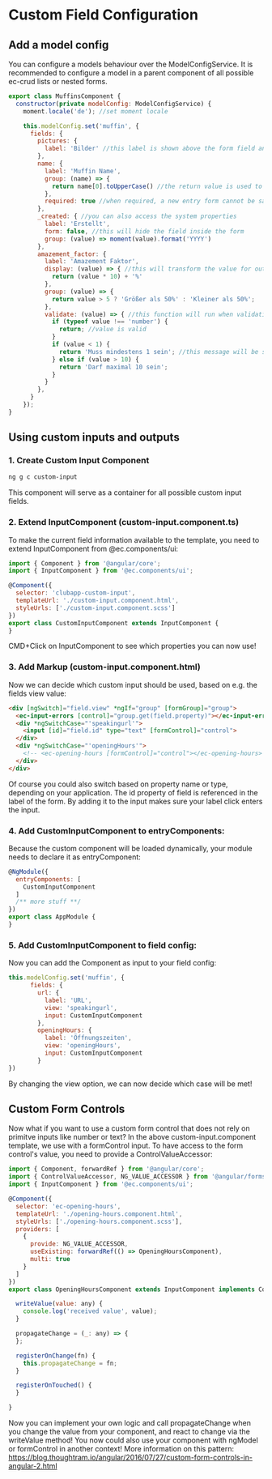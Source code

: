 # Custom Field Configuration

## Add a model config

You can configure a models behaviour over the ModelConfigService.
It is recommended to configure a model in a parent component of all possible ec-crud lists or nested forms.

```js
export class MuffinsComponent {
  constructor(private modelConfig: ModelConfigService) {
    moment.locale('de'); //set moment locale

    this.modelConfig.set('muffin', {
      fields: {
        pictures: {
          label: 'Bilder' //this label is shown above the form field and in the table header
        },
        name: {
          label: 'Muffin Name',
          group: (name) => {
            return name[0].toUpperCase() //the return value is used to show group headers in a sorted list
          },
          required: true //when required, a new entry form cannot be saved without a value set for the field
        },
        _created: { //you can also access the system properties
          label: 'Erstellt',
          form: false, //this will hide the field inside the form
          group: (value) => moment(value).format('YYYY')
        },
        amazement_factor: {
          label: 'Amazement Faktor',
          display: (value) => { //this will transform the value for output e.g. in a list cell
            return (value * 10) + '%'
          },
          group: (value) => {
            return value > 5 ? 'Größer als 50%' : 'Kleiner als 50%';
          },
          validate: (value) => { //this function will run when validating the value inside a form
            if (typeof value !== 'number') {
              return; //value is valid
            }
            if (value < 1) {
              return 'Muss mindestens 1 sein'; //this message will be shown above the field
            } else if (value > 10) {
              return 'Darf maximal 10 sein';
            }
          }
        },
      }
    });
}
```


## Using custom inputs and outputs

### 1. Create Custom Input Component

```sh
ng g c custom-input
```

This component will serve as a container for all possible custom input fields.

### 2. Extend InputComponent (custom-input.component.ts)

To make the current field information available to the template, you need to extend InputComponent from @ec.components/ui:

```js
import { Component } from '@angular/core';
import { InputComponent } from '@ec.components/ui';

@Component({
  selector: 'clubapp-custom-input',
  templateUrl: './custom-input.component.html',
  styleUrls: ['./custom-input.component.scss']
})
export class CustomInputComponent extends InputComponent {
}
```

CMD+Click on InputComponent to see which properties you can now use!

### 3. Add Markup (custom-input.component.html)

Now we can decide which custom input should be used, based on e.g. the fields view value:

```html
<div [ngSwitch]="field.view" *ngIf="group" [formGroup]="group">
  <ec-input-errors [control]="group.get(field.property)"></ec-input-errors>
  <div *ngSwitchCase="'speakingurl'">
    <input [id]="field.id" type="text" [formControl]="control">
  </div>
  <div *ngSwitchCase="'openingHours'">
    <!-- <ec-opening-hours [formControl]="control"></ec-opening-hours> -->
  </div>
</div>
```

Of course you could also switch based on property name or type, depending on your application.
The id property of field is referenced in the label of the form. By adding it to the input makes sure your label click enters the input.

### 4. Add CustomInputComponent to entryComponents:

Because the custom component will be loaded dynamically, your module needs to declare it as entryComponent:

```js
@NgModule({
  entryComponents: [
    CustomInputComponent
  ]
  /** more stuff **/
})
export class AppModule {
}
```

### 5. Add CustomInputComponent to field config:

Now you can add the Component as input to your field config:

```js
this.modelConfig.set('muffin', {
      fields: {
        url: {
          label: 'URL',
          view: 'speakingurl',
          input: CustomInputComponent
        },
        openingHours: {
          label: 'Öffnungszeiten',
          view: 'openingHours',
          input: CustomInputComponent
        }
})
```

By changing the view option, we can now decide which case will be met!

## Custom Form Controls

Now what if you want to use a custom form control that does not rely on primitve inputs like number or text?
In the above custom-input.component template, we use <ec-opening-hours> with a formControl input.
To have access to the form control's value, you need to provide a ControlValueAccessor:

```js
import { Component, forwardRef } from '@angular/core';
import { ControlValueAccessor, NG_VALUE_ACCESSOR } from '@angular/forms';
import { InputComponent } from '@ec.components/ui';

@Component({
  selector: 'ec-opening-hours',
  templateUrl: './opening-hours.component.html',
  styleUrls: ['./opening-hours.component.scss'],
  providers: [
    {
      provide: NG_VALUE_ACCESSOR,
      useExisting: forwardRef(() => OpeningHoursComponent),
      multi: true
    }
  ]
})
export class OpeningHoursComponent extends InputComponent implements ControlValueAccessor {

  writeValue(value: any) {
    console.log('received value', value);
  }

  propagateChange = (_: any) => {
  };

  registerOnChange(fn) {
    this.propagateChange = fn;
  }

  registerOnTouched() {
  }

}
```

Now you can implement your own logic and call propagateChange when you change the value from your component, and react to change via the writeValue method!
You now could also use your component with ngModel or formControl in another context!
More information on this pattern: https://blog.thoughtram.io/angular/2016/07/27/custom-form-controls-in-angular-2.html